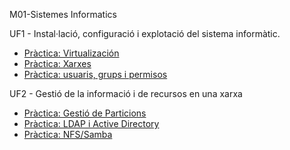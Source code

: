 M01-Sistemes Informatics

UF1 - Instal·lació, configuració i explotació del sistema informàtic.  

- [Pràctica: Virtualización](https://htmlpreview.github.io/?https://github.com/JorgeGilGuillen/Portfoli/blob/main/M%C3%B2duls/M01-Sistemes_Inform%C3%A0tics/UF1/Pr%C3%A0ctica%20Virtualitzaci%C3%B3/Pr%C3%A0cticaVirtualitzaci%C3%B3.html)
- [Pràctica: Xarxes](https://htmlpreview.github.io/?https://github.com/JorgeGilGuillen/Portfoli/blob/main/M%C3%B2duls/M01-Sistemes_Inform%C3%A0tics/UF1/Pr%C3%A0ctica%20Xarxes/Pr%C3%A0cticaxarxes.html)
- [Pràctica: usuaris, grups i permisos](https://htmlpreview.github.io/?https://github.com/JorgeGilGuillen/Portfoli/blob/main/Moduls/M01-SistemesInformatics/UF1/Pr%C3%A0ctica_usuaris_grups_i_permisos/Pr%C3%A0cticausuarisgrupsipermisos..html)

UF2 - Gestió de la informació i de recursos en una xarxa

- [Pràctica: Gestió de Particions](https://htmlpreview.github.io/?https://github.com/JorgeGilGuillen/Portfoli/blob/main/M%C3%B2duls/M01-Sistemes_Inform%C3%A0tics/UF2/Pr%C3%A0ctica%20de%20gesti%C3%B3%20de%20particions/Pr%C3%A0ctica_de_gesti%C3%B3_de_particions.html)
- [Pràctica: LDAP i Active Directory](https://htmlpreview.github.io/?https://github.com/JorgeGilGuillen/Portfoli/blob/main/M%C3%B2duls/M01-Sistemes_Inform%C3%A0tics/UF2/Pr%C3%A0ctica%20LDAP%20i%20Active%20Directory/Pr%C3%A0ctica_LDAP_i_Active_Directory.html)
- [Pràctica: NFS/Samba](https://htmlpreview.github.io/?https://htmlpreview.github.io/?https://github.com/JorgeGilGuillen/Portfoli/blob/main/Moduls/M01-SistemesInformatics/UF1/Pr%C3%A0ctica_usuaris_grups_i_permisos/Pr%C3%A0cticausuarisgrupsipermisos..html)



